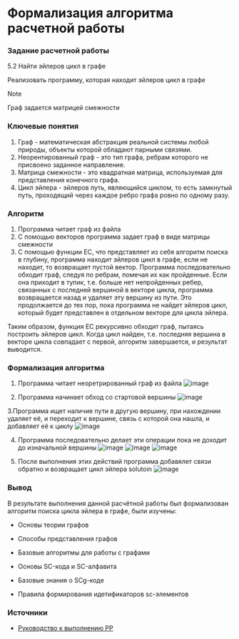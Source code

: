 # Формализация алгоритма расчетной работы

### Задание расчетной работы
5.2 Найти эйлеров цикл в графе

Реализовать программу, которая находит эйлеров цикл в графе
> [!NOTE]
> Граф задается матрицей смежности

### Ключевые понятия
1. Граф - математическая абстракция реальной системы любой природы, объекты которой обладают парными связями.
2. Неорентированный граф - это тип графа, ребрам которого не присвоено заданное направление.
3. Матрица смежности - это квадратная матрица, используемая для представления конечного графа.
4. Цикл эйлера - эйлеров путь, являющийся циклом, то есть замкнутый путь, проходящий через каждое ребро графа ровно по одному разу.

### Алгоритм 
1. Программа читает граф из файла
2. С помощью векторов программа задает граф в виде матрицы смежности
3. С помощью функции EC, что представляет из себя алгоритм поиска в глубину, программа находит эйлеров цикл в графе, если не находит, то возвращает пустой вектор. 
Программа последовательно обходит граф, следуя по ребрам, помечая их как пройденные. Если она приходит в тупик, т.е. больше нет непройденных ребер, связанных с последней вершиной в векторе цикла, программа возвращается назад и удаляет эту вершину из пути. Это продолжается до тех пор, пока программа не найдет эйлеров цикл, который будет представлен в отдельном векторе для цикла эйлера.

Таким образом, функция EC рекурсивно обходит граф, пытаясь построить эйлеров цикл. Когда цикл найден, т.е. последняя вершина в векторе цикла совпадает с первой, алгоритм завершается, и результат выводится.

### Формализация алгоритма
1. Программа читает неоретрированный граф из файла
![image](https://github.com/iis-32170x/RPIIS/assets/146393417/645a7743-fc80-4692-a83c-2eb2f69d9daa)

2. Программа начинает обход со стартовой вершины
![image](https://github.com/iis-32170x/RPIIS/assets/146393417/cebefb3c-ae96-433e-8220-2c00407e632a)

3.Программа ищет наличие пути в другую вершину, при нахождении удаляет её, и переходит к вершине, связь с которой она нашла, и добавляет её к циклу
![image](https://github.com/iis-32170x/RPIIS/assets/146393417/4cf2bc9c-4c12-49d4-8fe8-b1d5572d798c)

4. Программа последовательно делает эти операции пока не доходит до изначальной вершины
![image](https://github.com/iis-32170x/RPIIS/assets/146393417/6f2ca934-d73b-4cfc-adf5-0baf0f2d3e62)
![image](https://github.com/iis-32170x/RPIIS/assets/146393417/f23a70bd-8e7c-4129-8192-4074872b7dc2)
![image](https://github.com/iis-32170x/RPIIS/assets/146393417/b3bc2ecc-f27b-41d5-bd71-1f69ca9f78c2)

5. После выполнения этих действий программа добавялет связи обратно и возвращает цикл эйлера solutoin
![image](https://github.com/iis-32170x/RPIIS/assets/146393417/2774269d-c9d2-45ed-a796-c6bd5237584c)

### Вывод
В результате выполнения данной расчётной работы был формализован алгоритм поиска цикла эйлера в графе, были изучены:

- Основы теории графов

- Способы представления графов

- Базовые алгоритмы для работы с графами

- Основы SC-кода и SC-алфавита

- Базовые знания о SCg-коде

- Правила формирования идетификаторов sc-элементов

### Источники

- [Руководство к выполнению РР](https://drive.google.com/drive/folders/1RSriLOZWpxyozHjUa1Kz3uZtIr0PixVh)
